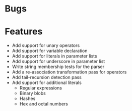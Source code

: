 # Bugs

# Features

* Add support for unary operators
* Add support for variable declaration
* Add support for literals in parameter lists
* Add support for underscore in parameter list
* Write string membership tests for the parser
* Add a re-association transformation pass for operators
* Add tail-recursion detection pass
* Add support for additional literals
  * Regular expressions
  * Binary blobs
  * Hashes
  * Hex and octal numbers
